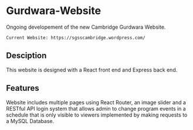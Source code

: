 # Gurdwara-Website

Ongoing developement of the new Cambridge Gurdwara Website.

```
Current Website: https://sgsscambridge.wordpress.com/
```

## Desciption

This website is designed with a React front end and Express back end.

## Features

Website includes multiple pages using React Router, an image slider and a RESTful API login system that allows admin to change program events in a schedule that is only visible to viewers implemented by making requests to a MySQL Database.
